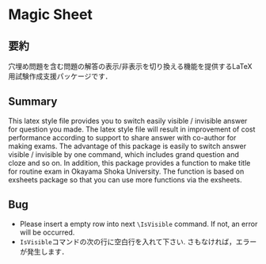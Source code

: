 Magic Sheet
=====

要約
----

穴埋め問題を含む問題の解答の表示/非表示を切り換える機能を提供するLaTeX用試験作成支援パッケージです．


Summary
----
This latex style file provides you to switch easily visible / invisible answer for question you made. The latex style file will result in improvement of cost performance according to support to share answer with co-author for making exams. The advantage of this package is easily to switch answer visible / invisible by one command, which includes grand question and cloze and so on. In addition, this package provides a function to make title for routine exam in Okayama Shoka University. The function is based on exsheets package so that you can use more functions via the exsheets.  

Bug
---

- Please insert a empty row into next `\IsVisible` command. If not, an error will be occurred.
- `IsVisible`コマンドの次の行に空白行を入れて下さい. さもなければ，エラーが発生します．
